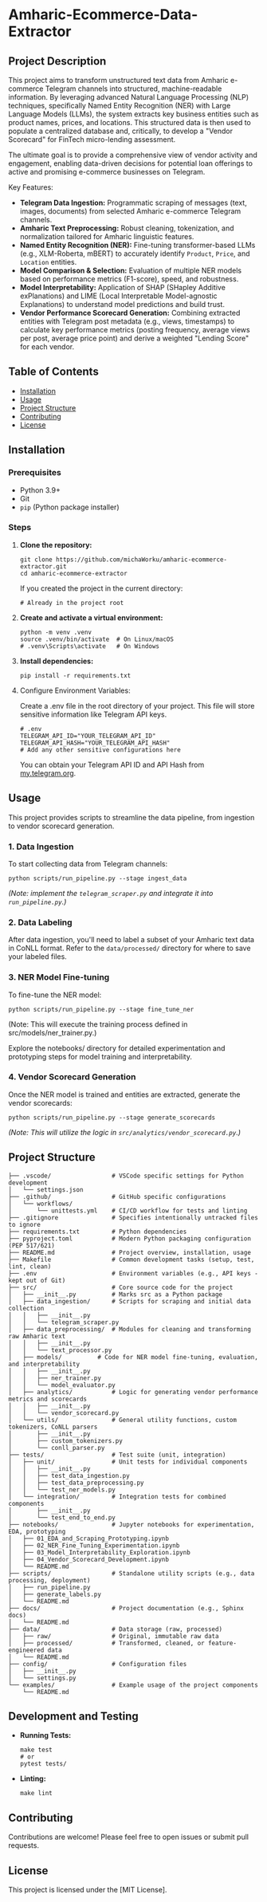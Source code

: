 # **Amharic-Ecommerce-Data-Extractor**

## **Project Description**

This project aims to transform unstructured text data from Amharic e-commerce Telegram channels into structured, machine-readable information. By leveraging advanced Natural Language Processing (NLP) techniques, specifically Named Entity Recognition (NER) with Large Language Models (LLMs), the system extracts key business entities such as product names, prices, and locations. This structured data is then used to populate a centralized database and, critically, to develop a "Vendor Scorecard" for FinTech micro-lending assessment.

The ultimate goal is to provide a comprehensive view of vendor activity and engagement, enabling data-driven decisions for potential loan offerings to active and promising e-commerce businesses on Telegram.

Key Features:

- **Telegram Data Ingestion:** Programmatic scraping of messages (text, images, documents) from selected Amharic e-commerce Telegram channels.
- **Amharic Text Preprocessing:** Robust cleaning, tokenization, and normalization tailored for Amharic linguistic features.
- **Named Entity Recognition (NER):** Fine-tuning transformer-based LLMs (e.g., XLM-Roberta, mBERT) to accurately identify `Product`, `Price`, and `Location` entities.
- **Model Comparison & Selection:** Evaluation of multiple NER models based on performance metrics (F1-score), speed, and robustness.
- **Model Interpretability:** Application of SHAP (SHapley Additive exPlanations) and LIME (Local Interpretable Model-agnostic Explanations) to understand model predictions and build trust.
- **Vendor Performance Scorecard Generation:** Combining extracted entities with Telegram post metadata (e.g., views, timestamps) to calculate key performance metrics (posting frequency, average views per post, average price point) and derive a weighted "Lending Score" for each vendor.

## **Table of Contents**

- [Installation](#installation)
- [Usage](#usage)
- [Project Structure](#project-structure)
- [Contributing](#contributing)
- [License](#license)

## **Installation**

### **Prerequisites**

- Python 3.9+
- Git
- `pip` (Python package installer)

### **Steps**

1. **Clone the repository:**
    
    ```
    git clone https://github.com/michaWorku/amharic-ecommerce-extractor.git
    cd amharic-ecommerce-extractor
    
    ```
    
    If you created the project in the current directory:
    
    ```
    # Already in the project root
    
    ```
    
2. **Create and activate a virtual environment:**
    
    ```
    python -m venv .venv
    source .venv/bin/activate  # On Linux/macOS
    # .venv\Scripts\activate   # On Windows
    
    ```
    
3. **Install dependencies:**
    
    ```
    pip install -r requirements.txt
    
    ```
    
4. Configure Environment Variables:
    
    Create a .env file in the root directory of your project. This file will store sensitive information like Telegram API keys.
    
    ```
    # .env
    TELEGRAM_API_ID="YOUR_TELEGRAM_API_ID"
    TELEGRAM_API_HASH="YOUR_TELEGRAM_API_HASH"
    # Add any other sensitive configurations here
    
    ```
    
    You can obtain your Telegram API ID and API Hash from [my.telegram.org](https://my.telegram.org/).
    

## **Usage**

This project provides scripts to streamline the data pipeline, from ingestion to vendor scorecard generation.

### **1. Data Ingestion**

To start collecting data from Telegram channels:

```
python scripts/run_pipeline.py --stage ingest_data

```

*(Note: implement the `telegram_scraper.py` and integrate it into `run_pipeline.py`.)*

### **2. Data Labeling**

After data ingestion, you'll need to label a subset of your Amharic text data in CoNLL format. Refer to the `data/processed/` directory for where to save your labeled files.

### **3. NER Model Fine-tuning**

To fine-tune the NER model:

```
python scripts/run_pipeline.py --stage fine_tune_ner

```

(Note: This will execute the training process defined in src/models/ner_trainer.py.)

Explore the notebooks/ directory for detailed experimentation and prototyping steps for model training and interpretability.

### **4. Vendor Scorecard Generation**

Once the NER model is trained and entities are extracted, generate the vendor scorecards:

```
python scripts/run_pipeline.py --stage generate_scorecards

```

*(Note: This will utilize the logic in `src/analytics/vendor_scorecard.py`.)*

## **Project Structure**

```
├── .vscode/                 # VSCode specific settings for Python development
│   └── settings.json
├── .github/                 # GitHub specific configurations
│   └── workflows/
│       └── unittests.yml    # CI/CD workflow for tests and linting
├── .gitignore               # Specifies intentionally untracked files to ignore
├── requirements.txt         # Python dependencies
├── pyproject.toml           # Modern Python packaging configuration (PEP 517/621)
├── README.md                # Project overview, installation, usage
├── Makefile                 # Common development tasks (setup, test, lint, clean)
├── .env                     # Environment variables (e.g., API keys - kept out of Git)
├── src/                     # Core source code for the project
│   ├── __init__.py          # Marks src as a Python package
│   ├── data_ingestion/      # Scripts for scraping and initial data collection
│   │   ├── __init__.py
│   │   └── telegram_scraper.py
│   ├── data_preprocessing/  # Modules for cleaning and transforming raw Amharic text
│   │   ├── __init__.py
│   │   └── text_processor.py
│   ├── models/          # Code for NER model fine-tuning, evaluation, and interpretability
│   │   ├── __init__.py
│   │   ├── ner_trainer.py
│   │   └── model_evaluator.py
│   ├── analytics/           # Logic for generating vendor performance metrics and scorecards
│   │   ├── __init__.py
│   │   └── vendor_scorecard.py
│   └── utils/               # General utility functions, custom tokenizers, CoNLL parsers
│       ├── __init__.py
│       ├── custom_tokenizers.py
│       └── conll_parser.py
├── tests/                   # Test suite (unit, integration)
│   ├── unit/                # Unit tests for individual components
│   │   ├── __init__.py
│   │   ├── test_data_ingestion.py
│   │   ├── test_data_preprocessing.py
│   │   └── test_ner_models.py
│   └── integration/         # Integration tests for combined components
│       ├── __init__.py
│       └── test_end_to_end.py
├── notebooks/               # Jupyter notebooks for experimentation, EDA, prototyping
│   ├── 01_EDA_and_Scraping_Prototyping.ipynb
│   ├── 02_NER_Fine_Tuning_Experimentation.ipynb
│   ├── 03_Model_Interpretability_Exploration.ipynb
│   ├── 04_Vendor_Scorecard_Development.ipynb
│   └── README.md
├── scripts/                 # Standalone utility scripts (e.g., data processing, deployment)
│   ├── run_pipeline.py
│   ├── generate_labels.py
│   └── README.md
├── docs/                    # Project documentation (e.g., Sphinx docs)
│   └── README.md
├── data/                    # Data storage (raw, processed)
│   ├── raw/                 # Original, immutable raw data
│   ├── processed/           # Transformed, cleaned, or feature-engineered data
│   └── README.md
├── config/                  # Configuration files
│   ├── __init__.py
│   └── settings.py
└── examples/                # Example usage of the project components
    └── README.md

```

## **Development and Testing**

- **Running Tests:**
    
    ```
    make test
    # or
    pytest tests/
    
    ```
    
- **Linting:**
    
    ```
    make lint
    
    ```
    

## **Contributing**

Contributions are welcome! Please feel free to open issues or submit pull requests.

## **License**

This project is licensed under the [MIT License].